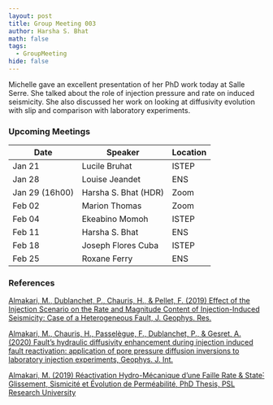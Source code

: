 ```yaml
---
layout: post
title: Group Meeting 003
author: Harsha S. Bhat
math: false
tags:
  - GroupMeeting
hide: false
---
```

Michelle gave an excellent presentation of her PhD work today at Salle Serre. She talked about the role of injection pressure and rate on induced seismicity. She also discussed her work on looking at diffusivity evolution with slip and comparison with laboratory experiments.

### Upcoming Meetings

| Date           | Speaker              | Location |
| -------------- | -------------------- | -------- |
| Jan 21         | Lucile Bruhat        | ISTEP    |
| Jan 28         | Louise Jeandet       | ENS      |
| Jan 29 (16h00) | Harsha S. Bhat (HDR) | Zoom     |
| Feb 02         | Marion Thomas        | Zoom     |
| Feb 04         | Ekeabino Momoh       | ISTEP    |
| Feb 11         | Harsha S. Bhat       | ENS      |
| Feb 18         | Joseph Flores Cuba   | ISTEP    |
| Feb 25         | Roxane Ferry         | ENS      |

### References

[Almakari, M., Dublanchet, P., Chauris, H., & Pellet, F. (2019) Effect of the Injection Scenario on the Rate and Magnitude Content of Injection-Induced Seismicity: Case of a Heterogeneous Fault, J. Geophys. Res.](https://www.dropbox.com/s/pvtmd62j2j46uam/AlmakariDublanchetChauris2019a.pdf?dl=1)

[Almakari, M., Chauris, H., Passelègue, F., Dublanchet, P., & Gesret, A. (2020) Fault’s hydraulic diffusivity enhancement during injection induced fault reactivation: application of pore pressure diffusion inversions to laboratory injection experiments, Geophys. J. Int.](https://www.dropbox.com/s/pc73jdhmxnw54ts/AlmakariChaurisPassel%C3%A8gue2020a.pdf?dl=1)

[Almakari, M. (2019) Réactivation Hydro-Mécanique d’une Faille Rate & State˸ Glissement, Sismicité et Évolution de Perméabilité, PhD Thesis, PSL Research University](https://www.dropbox.com/s/f5vmxu0zvwp6i72/Almakari2019a.pdf?dl=1)